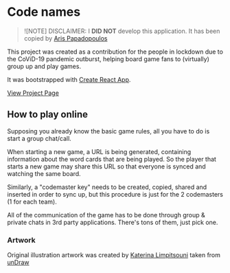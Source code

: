 # Code names

> ![NOTE]
> DISCLAIMER: I **DID NOT** develop this application. It has been copied by [Aris Papadopoulos](https://github.com/aris-papadopoulos/codenames)

This project was created as a contribution for the people in lockdown due to the CoViD-19 pandemic
outburst, helping board game fans to (virtually) group up and play games.

It was bootstrapped with [Create React App](https://github.com/facebook/create-react-app).

[View Project Page](https://leonmarios.github.io/codename/)

## How to play online

Supposing you already know the basic game rules, all you have to do is start a group chat/call.

When starting a new game, a URL is being generated, containing information about the word cards that are being played. So the player that starts a new game may share this URL so that everyone is synced and watching the same board. 

Similarly, a "codemaster key" needs to be created, copied, shared and inserted in order to sync up, but this procedure is just for the 2 codemasters (1 for each team).

All of the communication of the game has to be done through group & private chats in 3rd party applications. There's tons of them, just pick one.

### Artwork

Original illustration artwork was created by [Katerina Limpitsouni](https://twitter.com/ninalimpi)
taken from [unDraw](https://undraw.co/)
